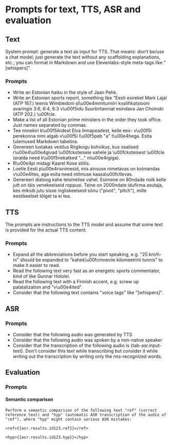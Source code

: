 # Prompts for text, TTS, ASR and evaluation

## Text

System prompt: generate a text as input for TTS. That means: don't be/use a chat model; just generate the text without any scaffolding explanations, etc.; you can format in Markdown and use Elevenlabs-style meta-tags like "[whispers]".

### Prompts

- Write an Estonian haiku in the style of Jaan Pehk.
- Write an Estonian sports report, something like "Eesti esireket Mark Lajal (ATP 167.) teenis Wimbledoni sl\u00e4mmiturniiri kvalifikatsiooni avaringis 3:6, 6:4, 6:3 v\u00f5idu Suurbritanniat esindava Jan Choinski (ATP 202.) \u00fcle.
- Make a list of all Estonian prime ministers in the order they took office. Just names separated by commas.
- Tee nimekiri k\u00f5ikidest Elva linnapeadest, kelle ees- v\u00f5i perekonna nimi algab v\u00f5i l\u00f5peb "a" t\u00e4hega. Esita tulemused Markdown tabelina.
- Genereeri lustakas vestlus Riigikogu kohvikus, kus osalised r\u00e4\u00e4givad \u00fcksteisele vahele ja \u00fcksteisest \u00fcle (eralda need k\u00f5nekatked "..." m\u00e4rgiga).
- R\u00e4pi midagi Kaarel Kose stiilis.
- Loetle Eesti p\u00e4risnimesid, mis ainsuse nimetavas on kolmandas v\u00e4ltes, aga esita need mitmuse kaasa\u00fctlevas.
- Genereeri dialoog kahe teismelise vahel. Esimene on 80ndade nolk kelle jutt on täis venekeelseid roppusi. Teine on 2000ndate idufirma asutaja, kes miksib jutu sisse ingliskeelseid sõnu ("pivot", "pitch"), mille eestikeelset tõlget ta ei tea.

## TTS

The prompts are instructions to the TTS model and assume that some text is provided for the actual TTS content.

### Prompts

- Expand all the abbreviations before you start speaking, e.g. "25 km/h-ni" should be expanded to "kahek\u00fcmneviie kilomeetrini tunnis" to make it easier to read.
- Read the following text very fast as an energetic sports commentator, kind of like Gunnar Hololei.
- Read the following text with a Finnish accent, e.g. screw up palatalization and "v\u00e4lted".
- Consider that the following text contains "voice tags" like "[whispers]".

## ASR

### Prompts

- Consider that the following audio was generated by TTS
- Consider that the following audio was spoken by a non-native speaker
- Consider that the transcription of the following audio is {tab-asr.input-text}. Don't consider this text while transcribing but consider it while writing out the transcription by writing only the mis-recognized words.

## Evaluation

### Prompts

#### Semantic comparison

```
Perform a semantic comparison of the following text "ref" (correct reference text) and "hyp" (automatic ASR transcription of the audio of "ref"), where "hyp" might contain various ASR mistakes:

<ref>{{asr.results.id123.ref}}</ref>

<hyp>{{asr.results.id123.hyp}}</hyp>
```

